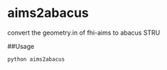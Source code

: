 # aims2abacus
convert the geometry.in of fhi-aims to abacus STRU

##Usage
```bash
python aims2abacus
```
